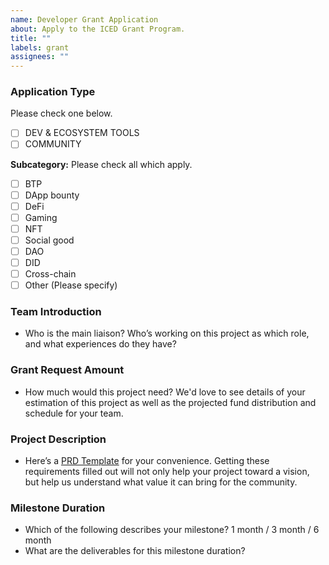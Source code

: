 ```yaml
---
name: Developer Grant Application
about: Apply to the ICED Grant Program.
title: ""
labels: grant
assignees: ""
---
```


### Application Type
Please check one below.
- [ ] DEV & ECOSYSTEM TOOLS
- [ ] COMMUNITY

**Subcategory:**
Please check all which apply.
- [ ] BTP
- [ ] DApp bounty
- [ ] DeFi
- [ ] Gaming
- [ ] NFT
- [ ] Social good
- [ ] DAO
- [ ] DID
- [ ] Cross-chain
- [ ] Other (Please specify)

### Team Introduction
- Who is the main liaison? Who’s working on this project as which role, and what experiences do they have?

### Grant Request Amount
- How much would this project need? We'd love to see details of your estimation of this project as well as the projected fund distribution and schedule for your team.

### Project Description
- Here’s a [PRD Template](https://mousebelt.notion.site/PRD-Template-bc001660e36d4db7a192978efdc6fcb7) for your convenience. Getting these requirements filled out will not only help your project toward a vision, but help us understand what value it can bring for the community.

### Milestone Duration
- Which of the following describes your milestone? 1 month / 3 month / 6 month
- What are the deliverables for this milestone duration?